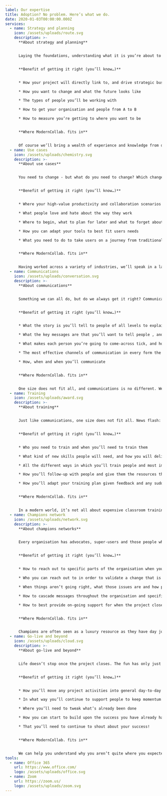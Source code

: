 ```yaml
---
label: Our expertise
title: Adoption? No problem. Here’s what we do.
date: 2020-01-03T00:00:00.000Z
services:
  - name: Strategy and planning
    icon: /assets/uploads/route.svg
    description: >-
      **About strategy and planning**


      Laying the foundations, understanding what it is you’re about to do and how you’re going to do it. Strategy and planning is the most important part of any project.


      **Benefit of getting it right (you’ll know…)**


      * How your project will directly link to, and drive strategic business goals

      * How you want to change and what the future looks like

      * The types of people you’ll be working with

      * How to get your organisation and people from A to B

      * How to measure you’re getting to where you want to be


      **Where ModernCollab. fits in**


      Of course we’ll bring a wealth of experience and knowledge from doing Modern Collaboration with other organisations. We’ll help you plan out the success of the objectives you have in mind. We’ll educate you on things you maybe didn’t know. We’ll help you link all of that to strategic goals, business needs and all in a way the people who matter will understand.
  - name: Use cases
    icon: /assets/uploads/chemistry.svg
    description: >-
      **About use cases**


      You need to change - but what do you need to change? Which changes will have maximum impact, most benefit and greater return? Use cases are the glue between strategic goals and the way technology is implemented.


      **Benefit of getting it right (you’ll know…)**


      * Where your high-value productivity and collaboration scenarios lie within your organisation

      * What people love and hate about the way they work

      * Where to begin, what to plan for later and what to forget about

      * How you can adapt your tools to best fit users needs

      * What you need to do to take users on a journey from traditional working to Modern Collaboration


      **Where ModernCollab. fits in**


      Having worked across a variety of industries, we’ll speak in a language that makes sense to your organisation. We’ll come with ideas of common scenarios you’ll want to explore. We’ll help you reach across departments and groups to write their story. We’ll layer that with knowledge of how tools can be adapted to best fit those discovered needs.
  - name: Communications
    icon: /assets/uploads/conversation.svg
    description: >-
      **About communications**


      Something we can all do, but do we always get it right? Communications forms the basis of keeping everyone in the loop about what it is we’re doing. Communication is key!


      **Benefit of getting it right (you’ll know…)**


      * What the story is you’ll tell to people of all levels to explain why we are here, and why we need to change

      * What the key messages are that you’ll want to tell people , and how they adapt towards different people

      * What makes each person you’re going to come-across tick, and how to grab their attention

      * The most effective channels of communication in every form the appear in

      * How, when and when you’ll communicate


      **Where ModernCollab. fits in**


      One size does not fit all, and communications is no different. We’ll help you understand what you need to be telling people. We’ll support you in telling that story in a way that makes sense. We’ll translate any tech-talk to every day language. We’ll make sure that people know what they need to know, when they need to know it.
  - name: Training
    icon: /assets/uploads/award.svg
    description: >-
      **About training**


      Just like communications, one size does not fit all. News flash: Training does not equal adoption! Training is the activity of upskilling people to be able to work in a new way.


      **Benefit of getting it right (you’ll know…)**


      * Who you need to train and when you’ll need to train them

      * What kind of new skills people will need, and how you will deliver that in an incremental way

      * All the different ways in which you’ll train people and most importantly where

      * How you’ll follow-up with people and give them the resources they need

      * How you’ll adapt your training plan given feedback and any sudden changes that arise


      **Where ModernCollab. fits in**


      In a modern world, it’s not all about expensive classroom training. We’ll help you deliver effective upskilling remotely to wide groups or specific teams. We’ll deliver those skills with a story that makes sense to the audience. We’ll give people the knowledge they need, so they leave having learned a better way of working. We’ll provide you with guides and resources for people to self-learn. And most importantly we’ll do it all with the most current information and make sure it’s always up-to-date.
  - name: Champions network
    icon: /assets/uploads/network.svg
    description: >-
      **About champions networks**


      Every organisation has advocates, super-users and those people who are ahead of the curve. They often dedicate their time (above their role) to help others and spread success. Champions are the eyes, ears and hands of any successful project (and beyond).


      **Benefit of getting it right (you’ll know…)**


      * How to reach out to specific parts of the organisation when you need

      * Who you can reach out to in order to validate a change that is about to happen

      * When things aren’t going right, what those issues are and how people feel about it

      * How to cascade messages throughout the organisation and specific needs of each area

      * How to best provide on-going support for when the project closes


      **Where ModernCollab. fits in**


      Champions are often seen as a luxury resource as they have day jobs. However they are vital to success. That’s why we’ll help you on-board your champions quickly. We’ll give them the necessary skills they need to be experts. We’ll define a plan of how we all meet, when they communicate and how we can all work together.
  - name: Go-live and beyond
    icon: /assets/uploads/cloud.svg
    description: >-
      **About go-live and beyond**


      Life doesn’t stop once the project closes. The fun has only just begun! People will still require support. We’ll need to continue to improve and go faster.


      **Benefit of getting it right (you’ll know…)**


      * How you’ll move any project activities into general day-to-day business

      * In what way you’ll continue to support people to keep momentum going

      * Where you’ll need to tweak what’s already been done

      * How you can start to build upon the success you have already had

      * That you’ll need to continue to shout about your success!


      **Where ModernCollab. fits in**


      We can help you understand why you aren’t quite where you expected to be. We’ll also help you make continual improvement a habit. We can also provide that buffer of support between project life and business as usual life. We can help you understand what worked well, what needs improving and which direction to take next.
tools:
  - name: Office 365
    url: https://www.office.com/
    logo: /assets/uploads/office.svg
  - name: Zoom
    url: https://zoom.us/
    logo: /assets/uploads/zoom.svg
---
```

